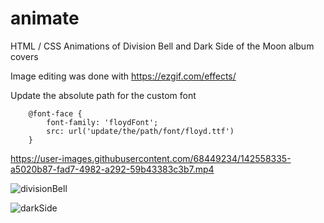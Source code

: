# animate



HTML / CSS Animations of Division Bell and Dark Side of the Moon album covers

Image editing was done with https://ezgif.com/effects/

Update the absolute path for the custom font

		@font-face {
            font-family: 'floydFont';
            src: url('update/the/path/font/floyd.ttf')
        }




https://user-images.githubusercontent.com/68449234/142558335-a5020b87-fad7-4982-a292-59b43383c3b7.mp4


![divisionBell](https://user-images.githubusercontent.com/68449234/140394115-eb9b17ea-ae5f-47d4-b64d-bb6670b1684e.gif)




![darkSide](https://user-images.githubusercontent.com/68449234/140003966-52fabdaf-5715-4685-8d18-903a9e294a3c.gif)

